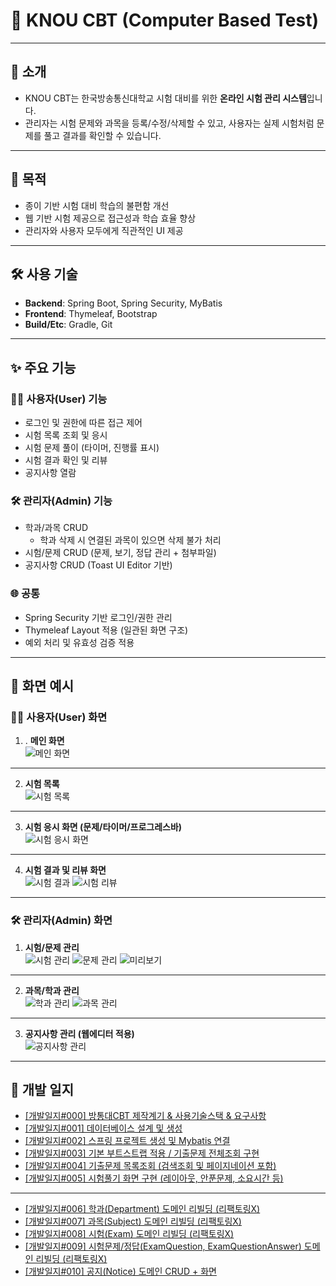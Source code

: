 # 📘 KNOU CBT (Computer Based Test)

----

## 📌 소개
- KNOU CBT는 한국방송통신대학교 시험 대비를 위한 **온라인 시험 관리 시스템**입니다.  
- 관리자는 시험 문제와 과목을 등록/수정/삭제할 수 있고, 사용자는 실제 시험처럼 문제를 풀고 결과를 확인할 수 있습니다.

----

## 🎯 목적
- 종이 기반 시험 대비 학습의 불편함 개선
- 웹 기반 시험 제공으로 접근성과 학습 효율 향상
- 관리자와 사용자 모두에게 직관적인 UI 제공

----

## 🛠 사용 기술
- **Backend**: Spring Boot, Spring Security, MyBatis
- **Frontend**: Thymeleaf, Bootstrap
- **Build/Etc**: Gradle, Git

----

## ✨ 주요 기능

### 👩‍💻 사용자(User) 기능
- 로그인 및 권한에 따른 접근 제어
- 시험 목록 조회 및 응시
- 시험 문제 풀이 (타이머, 진행률 표시)
- 시험 결과 확인 및 리뷰
- 공지사항 열람

### 🛠 관리자(Admin) 기능
- 학과/과목 CRUD
    - 학과 삭제 시 연결된 과목이 있으면 삭제 불가 처리
- 시험/문제 CRUD (문제, 보기, 정답 관리 + 첨부파일)
- 공지사항 CRUD (Toast UI Editor 기반)

### 🌐 공통
- Spring Security 기반 로그인/권한 관리
- Thymeleaf Layout 적용 (일관된 화면 구조)
- 예외 처리 및 유효성 검증 적용

----

## 📸 화면 예시


### 👩‍💻 사용자(User) 화면
1. . **메인 화면**  
   ![메인 화면](https://img1.daumcdn.net/thumb/R1280x0/?scode=mtistory2&fname=https%3A%2F%2Fblog.kakaocdn.net%2Fdna%2FbTYec3%2FbtsQnW1FOOQ%2FAAAAAAAAAAAAAAAAAAAAAHGFFiAnWUoOr76F2LNG2czatCvlbV8a5pBV1r-Dc8kh%2Fimg.png%3Fcredential%3DyqXZFxpELC7KVnFOS48ylbz2pIh7yKj8%26expires%3D1759244399%26allow_ip%3D%26allow_referer%3D%26signature%3DL0Md%252Bmzz6wR2eoQ2hheT%252FrnLs90%253D)
---
2. **시험 목록**  
   ![시험 목록](https://img1.daumcdn.net/thumb/R1280x0/?scode=mtistory2&fname=https%3A%2F%2Fblog.kakaocdn.net%2Fdna%2Fcz1Lm1%2FbtsQoIojNQc%2FAAAAAAAAAAAAAAAAAAAAALBZqJ_bisaeo0XR5mt8SeYo-TxtlzwhYTQiOpDDBoZU%2Fimg.png%3Fcredential%3DyqXZFxpELC7KVnFOS48ylbz2pIh7yKj8%26expires%3D1759244399%26allow_ip%3D%26allow_referer%3D%26signature%3DAq4Ww6bXR1pUajOLp%252FYYbsd1zjY%253D)
---
3. **시험 응시 화면 (문제/타이머/프로그레스바)**  
   ![시험 응시 화면](https://img1.daumcdn.net/thumb/R1280x0/?scode=mtistory2&fname=https%3A%2F%2Fblog.kakaocdn.net%2Fdna%2FO9cXG%2FbtsQpbDJ3tZ%2FAAAAAAAAAAAAAAAAAAAAAJNAb522vyxWdwavsVWocYMGWh6E4KPJ9Nvkz5UMX40r%2Fimg.png%3Fcredential%3DyqXZFxpELC7KVnFOS48ylbz2pIh7yKj8%26expires%3D1759244399%26allow_ip%3D%26allow_referer%3D%26signature%3DY5klHUGGvzOHGlBTQm%252BXrbV9PSc%253D)
---
4. **시험 결과 및 리뷰 화면**  
   ![시험 결과](https://img1.daumcdn.net/thumb/R1280x0/?scode=mtistory2&fname=https%3A%2F%2Fblog.kakaocdn.net%2Fdna%2F6NtKl%2FbtsQq0VqOr4%2FAAAAAAAAAAAAAAAAAAAAAOJt_HCSU0xTMjCQHZAHKLL6qX8rojESk8SRj3drEjoG%2Fimg.png%3Fcredential%3DyqXZFxpELC7KVnFOS48ylbz2pIh7yKj8%26expires%3D1759244399%26allow_ip%3D%26allow_referer%3D%26signature%3DyWo76zS7qc9fPT5Kf%252B2CQ0MML0U%253D)
   ![시험 리뷰](https://img1.daumcdn.net/thumb/R1280x0/?scode=mtistory2&fname=https%3A%2F%2Fblog.kakaocdn.net%2Fdna%2FckU3F7%2FbtsQnYd1UzP%2FAAAAAAAAAAAAAAAAAAAAADagXCMw-bK_Aba7PLGKQuaEjMQNTPMUb63p2v0Q9W0u%2Fimg.png%3Fcredential%3DyqXZFxpELC7KVnFOS48ylbz2pIh7yKj8%26expires%3D1759244399%26allow_ip%3D%26allow_referer%3D%26signature%3D%252BokZBRQee75TCRLtOYwRGHvCTbo%253D)

---


### 🛠 관리자(Admin) 화면
1. **시험/문제 관리**  
   ![시험 관리](https://img1.daumcdn.net/thumb/R1280x0/?scode=mtistory2&fname=https%3A%2F%2Fblog.kakaocdn.net%2Fdna%2Fzj2sN%2FbtsQpWe5BsD%2FAAAAAAAAAAAAAAAAAAAAABj83ez1X9y7fD1BRK274WSR1riCueTvwltymX4dcoAt%2Fimg.png%3Fcredential%3DyqXZFxpELC7KVnFOS48ylbz2pIh7yKj8%26expires%3D1759244399%26allow_ip%3D%26allow_referer%3D%26signature%3DRGC8%252Brb7EC2cDtRqcfnR9uy0R9s%253D)
   ![문제 관리](https://img1.daumcdn.net/thumb/R1280x0/?scode=mtistory2&fname=https%3A%2F%2Fblog.kakaocdn.net%2Fdna%2FbipEq6%2FbtsQqI1NyFk%2FAAAAAAAAAAAAAAAAAAAAAFbZdSnQAx2t8KPLIKwvto_3GVAJeBmkN7awjOLBJuMP%2Fimg.png%3Fcredential%3DyqXZFxpELC7KVnFOS48ylbz2pIh7yKj8%26expires%3D1759244399%26allow_ip%3D%26allow_referer%3D%26signature%3DIBlkgrqxkPofl6tXORZKidGpRdo%253D)
   ![미리보기](https://img1.daumcdn.net/thumb/R1280x0/?scode=mtistory2&fname=https%3A%2F%2Fblog.kakaocdn.net%2Fdna%2FbzJaDi%2FbtsQqWyP9KQ%2FAAAAAAAAAAAAAAAAAAAAAA65XpNDksOUXum1cL3-nH82Y86zNisjSneRucqQkohe%2Fimg.png%3Fcredential%3DyqXZFxpELC7KVnFOS48ylbz2pIh7yKj8%26expires%3D1759244399%26allow_ip%3D%26allow_referer%3D%26signature%3DenxauCyExacKYTYj81KwLXCDfg8%253D)
----
2. **과목/학과 관리**  
   ![학과 관리](https://img1.daumcdn.net/thumb/R1280x0/?scode=mtistory2&fname=https%3A%2F%2Fblog.kakaocdn.net%2Fdna%2FbFrp0z%2FbtsQoiDrSjf%2FAAAAAAAAAAAAAAAAAAAAAI9bqb6wpD550l7mATpLBgvJ9vynXm3zg3M_LHwTQTV8%2Fimg.png%3Fcredential%3DyqXZFxpELC7KVnFOS48ylbz2pIh7yKj8%26expires%3D1759244399%26allow_ip%3D%26allow_referer%3D%26signature%3DLfJZeU0zUkAYcISMIPiNj1PQmxI%253D)
   ![과목 관리](https://img1.daumcdn.net/thumb/R1280x0/?scode=mtistory2&fname=https%3A%2F%2Fblog.kakaocdn.net%2Fdna%2FbgHGPf%2FbtsQpv24Xt5%2FAAAAAAAAAAAAAAAAAAAAAMa_LViJcX--OI4XF3TKhWshRDNKa6Ca6xKHybmy2Soh%2Fimg.png%3Fcredential%3DyqXZFxpELC7KVnFOS48ylbz2pIh7yKj8%26expires%3D1759244399%26allow_ip%3D%26allow_referer%3D%26signature%3DrntOWOwMiZ8URPwW8U3i6JatFsY%253D)
----
3. **공지사항 관리 (웹에디터 적용)**  
   ![공지사항 관리](https://img1.daumcdn.net/thumb/R1280x0/?scode=mtistory2&fname=https%3A%2F%2Fblog.kakaocdn.net%2Fdna%2FxpCgA%2FbtsQnTDQEt8%2FAAAAAAAAAAAAAAAAAAAAAIuyP2qa5M7YBjKNyaQKklm8-dA0WGoYVRqZJRKCJwXn%2Fimg.png%3Fcredential%3DyqXZFxpELC7KVnFOS48ylbz2pIh7yKj8%26expires%3D1759244399%26allow_ip%3D%26allow_referer%3D%26signature%3D3KnkramcKwqlOkgxKndOSAw7%252FoU%253D)


----

## 📕 개발 일지
- [[개발일지#000] 방통대CBT 제작계기 & 사용기술스택 & 요구사항](https://ddururiiiiiii.tistory.com/463)
- [[개발일지#001] 데이터베이스 설계 및 생성](https://ddururiiiiiii.tistory.com/464)
- [[개발일지#002] 스프링 프로젝트 생성 및 Mybatis 연결](https://ddururiiiiiii.tistory.com/465)
- [[개발일지#003] 기본 부트스트랩 적용 / 기출문제 전체조회 구현](https://ddururiiiiiii.tistory.com/467)
- [[개발일지#004] 기출문제 목록조회 (검색조회 및 페이지네이션 포함)](https://ddururiiiiiii.tistory.com/472)
- [[개발일지#005] 시험풀기 화면 구현 (레이아웃, 안푼문제, 소요시간 등)](https://ddururiiiiiii.tistory.com/473)
----
- [[개발일지#006] 학과(Department) 도메인 리빌딩 (리팩토링X)](https://ddururiiiiiii.tistory.com/699)
- [[개발일지#007] 과목(Subject) 도메인 리빌딩 (리팩토링X)](https://ddururiiiiiii.tistory.com/701)
- [[개발일지#008] 시험(Exam) 도메인 리빌딩 (리팩토링X)](https://ddururiiiiiii.tistory.com/702)
- [[개발일지#009] 시험문제/정답(ExamQuestion, ExamQuestionAnswer) 도메인 리빌딩 (리팩토링X)](https://ddururiiiiiii.tistory.com/705)
- [[개발일지#010] 공지(Notice) 도메인 CRUD + 화면](https://ddururiiiiiii.tistory.com/706)